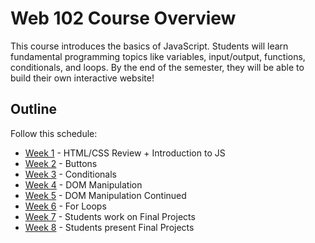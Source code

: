# Web 102 Course Overview
This course introduces the basics of JavaScript. Students will learn fundamental programming topics like variables, input/output, functions, conditionals, and loops. By the end of the semester, they will be able to build their own interactive website! 

## Outline
Follow this schedule:

- [Week 1](Introduction/) - HTML/CSS Review + Introduction to JS
- [Week 2](Buttons/) - Buttons
- [Week 3](Conditionals/) - Conditionals
- [Week 4](DomManipulation/) - DOM Manipulation
- [Week 5](DomManipulationContinued/) - DOM Manipulation Continued
- [Week 6](ForLoops/) - For Loops
- [Week 7](FinalProjects/) - Students work on Final Projects
- [Week 8](FinalSession/) - Students present Final Projects
